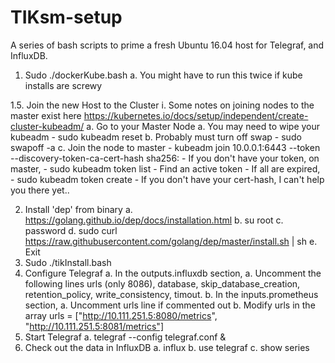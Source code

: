# TIKsm-setup
A series of bash scripts to prime a fresh Ubuntu 16.04 host for Telegraf, and InfluxDB.

1. Sudo ./dockerKube.bash
	a. You might have to run this twice if kube installs are screwy
  
1.5. Join the new Host to the Cluster
	i. Some notes on joining nodes to the master exist here https://kubernetes.io/docs/setup/independent/create-cluster-kubeadm/
		a. Go to your Master Node
			a. You may need to wipe your kubeadm
				- sudo kubeadm reset
			b. Probably must turn off swap
				- sudo swapoff -a
			c. Join the node to master
				- kubeadm join 10.0.0.1:6443 --token <token> --discovery-token-ca-cert-hash sha256:<hash>
					- If you don't have your token, on master,
						- sudo kubeadm token list
						- Find an active token
							- If all are expired,
							- sudo kubeadm token create
          - If you don't have your cert-hash, I can't help you there yet..

2. Install 'dep' from binary
	a. https://golang.github.io/dep/docs/installation.html
	b. su root
	c. password
	d. sudo curl https://raw.githubusercontent.com/golang/dep/master/install.sh | sh
	e. Exit
3. Sudo ./tikInstall.bash
4. Configure Telegraf
	a. In the outputs.influxdb section,
		a. Uncomment the following lines
			urls (only 8086), database, skip_database_creation, retention_policy, write_consistency, timout.
	b. In the inputs.prometheus section,
		a. Uncomment urls line if commented out
		b. Modify urls in the array
		urls = ["http://10.111.251.5:8080/metrics", "http://10.111.251.5:8081/metrics"]
5. Start Telegraf
	a. telegraf --config telegraf.conf &
6. Check out the data in InfluxDB
	a. influx
	b. use telegraf
	c. show series
